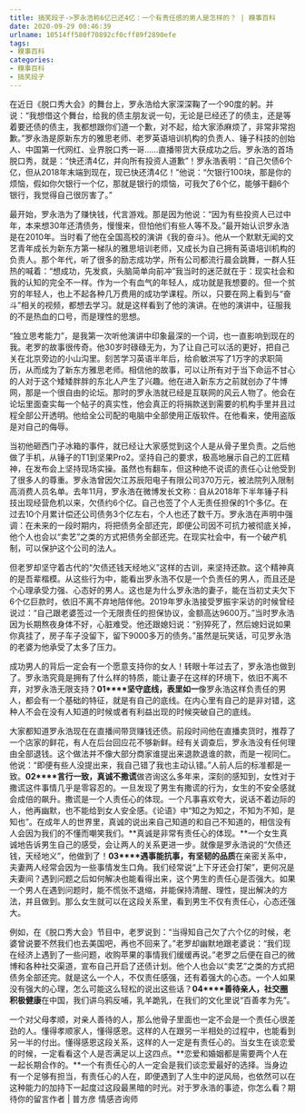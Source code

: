 ```yaml
---
title: 搞笑段子->罗永浩称6亿已还4亿：一个有责任感的男人是怎样的？ | 糗事百科
date: 2020-09-29 00:46:39
urlname: 10514ff580f70892cf0cff89f2890efe
tags: 
- 糗事百科
categories:
- 糗事百科
- 搞笑段子
---
```

在近日《脱口秀大会》的舞台上，罗永浩给大家深深鞠了一个90度的躬。并说：“我想借这个舞台，给我的债主朋友说一句，无论是已经还了的债主，还是等着要还债的债主，我都想跟你们道一个歉，对不起，给大家添麻烦了，非常非常抱歉。”罗永浩是原新东方的雅思老师、老罗英语培训机构的负责人、锤子科技的创始人、中国第一代网红、业界脱口秀一哥……直播带货大获成功之后。罗永浩的首场脱口秀，就是：“快还清4亿，并向所有投资人道歉”！罗永浩表明：“自己欠债6个亿，但从2018年末端到现在，现已快还清4亿！”他说：“欠银行100块，那是你的烦恼，假如你欠银行一个亿，那就是银行的烦恼，可我欠了6个亿，能够干翻6个银行，我觉得自己很厉害了。”

最开始，罗永浩为了赚快钱，代言游戏。那是因为他说：“因为有些投资人已过中年，本来想30年还清债务，慢慢来，但怕他们有些人等不及。”最开始认识罗永浩是在2010年。当时看了他在全国高校的演讲《我的奋斗》。他从一个默默无闻的文艺青年成长为新东方第一梯队的雅思培训老师，又成长为自己拥有英语培训机构的负责人。那个年代，听了很多的励志成功学，所有公司都流行晨会跳舞，一群人狂热的喊着：“想成功，先发疯，头脑简单向前冲”我当时的迷茫就在于：现实社会和我的认知的完全不一样。作为一个有血气的年轻人，成功就是我想要的。但一个贫穷的年轻人，也上不起各种几万费用的成功学课程。所以，只要在网上看到与“奋斗”相关的视频，都想去学习。就是这样看到了他的演讲。在他的演讲中，征服我的不是热血的口号，而是理性的思想。

“独立思考能力”，是我第一次听他演讲中印象最深的一个词，也一直影响到现在的我。老罗的故事很传奇。他30岁时碌碌无为，为了让自己可以活的更好，把自己关在北京旁边的小山沟里。刻苦学习英语半年后，给俞敏洪写了1万字的求职简历，从而成为了新东方雅思老师。相信他的故事，可以让所有对于当下命运不甘心的人对于这个矮矮胖胖的东北人产生了兴趣。他在进入新东方之前就创办了牛博网，那是一个很自由的论坛。那时的罗永浩就已经是互联网的风云人物了。他会在论坛里面查实每一个帖子的真实性，他会真正的将捐款送到需要的机构手里并且过程全部公开透明。他给全公司配的电脑中全部使用正版软件。在他看来，使用盗版是对自己的侮辱。

当初他砸西门子冰箱的事件，就已经让大家感觉到这个人是从骨子里负责。之后他做了手机，从锤子的T1到坚果Pro2。坚持自己的要求，极高地展示自己的工匠精神，在发布会上坚持现场实操。虽然也有翻车，但这种绝不说谎的责任心让他受到了很多人的尊重。罗永浩曾因欠江苏辰阳电子有限公司370万元，被法院列入限制高消费人员名单。去年11月，罗永浩在微博发长文称：自从2018年下半年锤子科技出现经营危机以来，欠债约6个亿。自己也签了个人无责任担保的1个多亿。在过去10个月累计偿还公司债务3个亿左右，个人也还了数千万。罗永浩在声明中强调：在未来的一段时期内，将把债务全部还完，即便公司因不可抗力被彻底关掉，他个人也会以“卖艺”之类的方式把债务全部还完。在现实社会中，有一个破产机制，可以保护这个公司的法人。

但老罗却坚守着古代的“欠债还钱天经地义”这样的古训，来坚持还款。这个精神真的是吾辈楷模。从这些行为中，能看出罗永浩不仅是一个负责任的男人，而且还是个心理承受力强、心态好的男人。这也是为什么罗永浩的妻子，能在当初丈夫欠下6个亿巨款时，依旧不离不弃地陪伴他。2019年罗永浩接受罗振宇采访的时候曾经说过：“自己跟老婆签过一个无限责任的担保协议，金额高达9600万。”当时罗永浩因为长期熬夜身体不好，心脏难受。他还跟媳妇说：“别猝死了，然后媳妇说如果你真挂了，房子车子没留下，留下9000多万的债务。”虽然是玩笑话，可见罗永浩的老婆为他承受了太多了压力。

成功男人的背后一定会有一个愿意支持你的女人！转眼十年过去了，罗永浩也做到了。罗永浩究竟是拥有了什么样的特质，能让妻子在这样的环境下，依旧不离不弃，对罗永浩无限支持？**01****坚守底线，表里如一**像罗永浩这样负责任的男人，都会有一个基础的特征，就是有自己的底线。在内心里有自己的是非对错，这种人不会在没有人知道的时候或者有利益出现的时候突破自己的底线。

大家都知道罗永浩现在在直播间带货赚钱还债。前段时间他在直播卖货时，推荐了一个店家的鲜花，有人在后台回应花不够新鲜。经有关调查后，罗永浩没有任何理由全部退钱。这个做法并不像大部分商家谁提出来退款退谁的款，而是一视同仁。他说：“即便有些人没提出来，我自己错了我也主动认错。”人前人后的标准都是一致。**02****言行一致，真诚不撒谎**做咨询这么多年来，深刻的感知到，女性对于撒谎这件事情几乎是零容忍的。一旦发现了男生有撒谎的行为，女生的不安全感就会成倍的飙升。撒谎是一个人责任心的体现。一个凡事喜欢夸大，说话不着边际的人，他再幽默，也不能给到女人安全感。《论语》中“知之为知之，不知为不知，是知也”。在成年人的世界里，真诚的说出来自己知道的和自己不知道的，相信没有人会因为我们的不懂而嘲笑我们。**真诚是非常有责任心的体现。**一个女生真诚地告诉男生自己的感受，会让两人的关系更进一步。就像是罗永浩说的“欠债还钱，天经地义”，他做到了！**03****遇事能抗事，有坚韧的品质**在亲密关系中，夫妻两人经常会因为一些事情发生口角。我们经常说“上下牙还会打架”，更何况是夫妻间？遇到问题之后如何解决也能看得出来，这个男生的责任心是否强大。如果一个男人在遇到问题时，能不慌张不退缩，并能保持清醒、理性，提出解决的方法，并且做到。那么女生就可以在这段关系里，看到男生不仅有责任心，心态还强大。

例如，在《脱口秀大会》节目中，老罗说到：“当得知自己欠了六个亿的时候，老婆曾说要不然我们也去美国吧，再也不回来了。”老罗却幽默地跟老婆说：“我们现在经济上遇到了一些问题，收购苹果的事情我们缓缓再说。”老罗之后便在自己的微博和各种社交渠道，宣布自己开启了还债计划。他个人也会以“卖艺”之类的方式把债务全部还完。就是这么一个人，不仅责任感强，还有着强大的心态。一个人如果没有强大的心理，怎么可能这么轻松的说出这些话？**04****善待亲人，社交圈积极健康**在中国，我们讲乌鸦反哺，乳羊跪乳，在我们的文化里说“百善孝为先”。

一个对父母孝顺，对亲人善待的人，那么他骨子里面也一定不会是一个责任心很差劲的人。懂得孝顺家人，懂得感恩。这样的人在跟另一半相处的过程中，也能看到另一半的付出。懂得感恩这段关系，这样的人一定是有责任心的。当女生在谈恋爱的时候，一定看看这个人是否满足以上这四点。**恋爱和婚姻都是需要两个人在一起长期合作的。**一个有责任心的人一定会是我们谈恋爱最好的选择。当身边有一个足够有担当，有责任心的人在，即便遇到了人生中的逆风局，也依然可以在这种能力的加持下一起度过这段最黑暗的时光。对于罗永浩的事迹，你怎么看？期待你的留言作者 | 普方彦 情感咨询师


